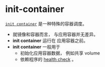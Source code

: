 # init-container

[`init container`](https://kubernetes.io/docs/concepts/workloads/pods/init-containers/) 是一种特殊的容器调度。 

+ 就镜像和容器而言， 与应用容器并无差异。
+ **init container** 运行在 应用容器之前。
+ **init container** 一般用于
  + 初始化应用容器数据， 例如共享 volume
  + 依赖程序的 [health check](init-container.yaml) 。

